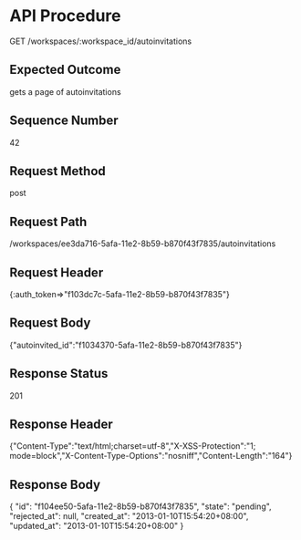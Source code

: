 # API Procedure
GET /workspaces/:workspace_id/autoinvitations
## Expected Outcome
gets a page of autoinvitations
## Sequence Number
42
## Request Method
post
## Request Path
/workspaces/ee3da716-5afa-11e2-8b59-b870f43f7835/autoinvitations
## Request Header
{:auth_token=>"f103dc7c-5afa-11e2-8b59-b870f43f7835"}
## Request Body
{"autoinvited_id":"f1034370-5afa-11e2-8b59-b870f43f7835"}

## Response Status
201
## Response Header
{"Content-Type":"text/html;charset=utf-8","X-XSS-Protection":"1; mode=block","X-Content-Type-Options":"nosniff","Content-Length":"164"}

## Response Body
{
  "id": "f104ee50-5afa-11e2-8b59-b870f43f7835",
  "state": "pending",
  "rejected_at": null,
  "created_at": "2013-01-10T15:54:20+08:00",
  "updated_at": "2013-01-10T15:54:20+08:00"
}
